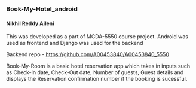 ### Book-My-Hotel_android
#### Nikhil Reddy Aileni

This was developed as a part of MCDA-5550 course project.
Android was used as frontend and Django was used for the backend

Backend repo - https://github.com/A00453840/A00453840_5550

Book-My-Room is a basic hotel reservation app which takes in inputs such as Check-In date, Check-Out date, Number of guests, Guest details and displays the Reservation confirmation number if the booking is sucessful.
